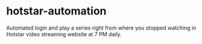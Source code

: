 # hotstar-automation
Automated login and play a series right from where you stopped watching in Hotstar video streaming website at 7 PM daily.
